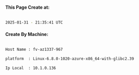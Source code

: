 
   
#### This Page Create at:

```bash

2025-01-31 - 21:35:41 UTC

```

#### Create By Machine:

```bash

Host Name : fv-az1337-967

platform  : Linux-6.8.0-1020-azure-x86_64-with-glibc2.39

Ip Local  : 10.1.0.136

```

